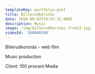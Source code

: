 ```yaml
---
templateKey: portfolio-post
title: Billerudkorsnäs
date: 2016-09-02T19:57:32.000Z
description: Music
image: /img/billerudkorsnas_front2.jpg
videoId: '268040390'
---
```

Billerudkorsnäs - web film

Music production

Client: 100 procent Media

